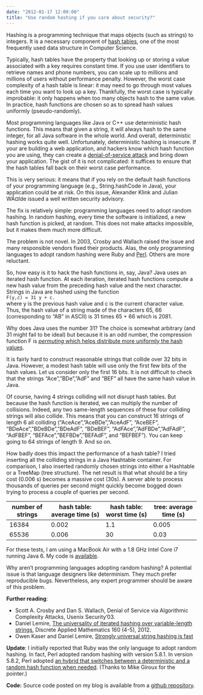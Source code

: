 ```yaml
---
date: "2012-01-17 12:00:00"
title: "Use random hashing if you care about security?"
---
```




Hashing is a programming technique that maps objects (such as strings) to integers. It is a necessary component of [hash tables](https://en.wikipedia.org/wiki/Hash_table), one of the most frequently used data structure in Computer Science. 

Typically, hash tables have the property that looking up or storing a value associated with a key requires constant time. If you use user identifiers to retrieve names and phone numbers, you can scale up to millions and millions of users without performance penalty. However, the worst case complexity of a hash table is linear: it may need to go through most values each time you want to look up a key. Thankfully, the worst case is typically improbable: it only happens when too many objects hash to the same value. In practice, hash functions are chosen so as to spread hash values uniformly (pseudo-randomly). 

Most programming languages like Java or C++ use deterministic hash functions. This means that given a string, it will always hash to the same integer, for all Java software in the whole world. And overall, deterministic hashing works quite well. Unfortunately, deterministic hashing is insecure. If your are building a web application, and hackers know which hash function you are using, they can create a [denial-of-service attack](https://en.wikipedia.org/wiki/Denial-of-service_attack) and bring down your application. The gist of it is not complicated: it suffices to ensure that the hash tables fall back on their worst case performance.

This is very serious: it means that if you rely on the default hash functions of your programming language (e.g., String.hashCode in Java), your application could be at risk. On this issue, Alexander Klink and Julian WÃ¤lde issued a well written security advisory. 

The fix is relatively simple: programming languages need to adopt random hashing. In random hashing, every time the software is initialized, a new hash function is picked, at random. This does not make attacks impossible, but it makes them much more difficult.

The problem is not novel. In 2003, Crosby and Wallach raised the issue and many responsible vendors fixed their products. Alas, the only programming languages to adopt random hashing were Ruby and [Perl](http://perldoc.perl.org/perlsec.html#Algorithmic-Complexity-Attacks). Others are more reluctant.

So, how easy is it to hack the hash functions in, say, Java? Java uses an iterated hash function. At each iteration, iterated hash functions compute a new hash value from the preceding hash value and the next character. Strings in Java are hashed using the function<br/>
<code>F(y,c) = 31 y + c.</code><br/>
where y is the previous hash value and c is the current character value. Thus, the hash value of a string made of the characters 65, 66 (corresponding to &ldquo;AB&rdquo; in ASCII) is 31 times 65 + 66 which is 2081. 

Why does Java uses the number 31? The choice is somewhat arbitrary (and 31 might fail to be ideal) but because it is an odd number, the compression function F is <a href="http://arxiv.org/abs/1008.1715"><em>permuting</em> which helps distribute more uniformly the hash values</a>.

It is fairly hard to construct reasonable strings that collide over 32 bits in Java. However, a modest hash table will use only the first few bits of the hash values. Let us consider only the first 16 bits. It is not difficult to check that the strings &ldquo;Ace&rdquo;,&rdquo;BDe&rdquo;,&rdquo;AdF&rdquo; and &ldquo;BEF&rdquo; all have the same hash value in Java.

Of course, having 4 strings colliding will not disrupt hash tables. But because the hash function is iterated, we can multiply the number of collisions. Indeed, any two same-length sequences of these four colliding strings will also collide. This means that you can construct 16 strings of length 6 all colliding (&ldquo;AceAce&rdquo;,&rdquo;AceBDe&rdquo;,&rdquo;AceAdF&rdquo;, &ldquo;AceBEF&rdquo;, &ldquo;BDeAce&rdquo;,&rdquo;BDeBDe&rdquo;,&rdquo;BDeAdF&rdquo;, &ldquo;BDeBEF&rdquo;, &ldquo;AdFAce&rdquo;,&rdquo;AdFBDe&rdquo;,&rdquo;AdFAdF&rdquo;, &ldquo;AdFBEF&rdquo;, &ldquo;BEFAce&rdquo;,&rdquo;BEFBDe&rdquo;,&rdquo;BEFAdF&rdquo;, and &ldquo;BEFBEF&rdquo;). You can keep going to 64 strings of length 9. And so on.

How badly does this impact the performance of a hash table? I tried inserting all the colliding strings in a Java Hashtable container. For comparison, I also inserted randomly chosen strings into either a Hashtable or a TreeMap (tree structure). The net result is that what should be a tiny cost (0.006 s) becomes a massive cost (30s). A server able to process thousands of queries per second might quickly become bogged down trying to process a couple of queries per second.

number of strings        |hash table: average time (s) |hash table: worst time (s)  |tree: average time (s)   |
-------------------------|-------------------------|-------------------------|-------------------------|
16384                    |0.002                    |1.1                      |0.005                    |
65536                    |0.006                    |30                       |0.03                     |


For these tests, I am using a MacBook Air with a 1.8 GHz Intel Core i7 running Java 6. My code is [available](http://pastebin.com/bznPrDTz). 

Why aren&rsquo;t programming languages adopting random hashing? A potential issue is that language designers like determinism. They much prefer reproducible bugs. Nevertheless, any expert programmer should be aware of this problem.

__Further reading__: 

- Scott A. Crosby and Dan S. Wallach, Denial of Service via Algorithmic Complexity Attacks, Usenix Security&rsquo;03.
- Daniel Lemire, [The universality of iterated hashing over variable-length strings](http://arxiv.org/abs/1008.1715), Discrete Applied Mathematics 160 (4-5), 2012.
- Owen Kaser and Daniel Lemire, [Strongly universal string hashing is fast](http://arxiv.org/abs/1202.4961) 


__Update__: I initially reported that Ruby was the only language to adopt random hashing. In fact, Perl adopted random hashing with version 5.8.1. In version 5.8.2, Perl adopted [an hybrid that switches between a deterministic and a random hash function when needed](http://perldoc.perl.org/perlsec.html#Algorithmic-Complexity-Attacks). (Thanks to Mike Giroux for the pointer.)

__Code:__ Source code posted on my blog is available from a [github repository](https://github.com/lemire/Code-used-on-Daniel-Lemire-s-blog).

